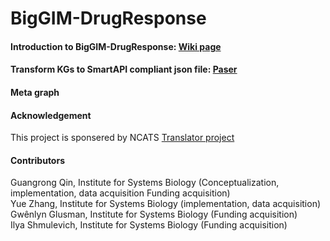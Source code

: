 # BigGIM-DrugResponse

#### Introduction to BigGIM-DrugResponse: [Wiki page](https://github.com/NCATSTranslator/Translator-All/wiki/Big-GIM-II:-Drug-Response-KP)


####  Transform KGs to SmartAPI compliant json file: [Paser](https://github.com/gloriachin/BigGIM_Parser)


#### Meta graph 


#### Acknowledgement
This project is sponsered by NCATS [Translator project](https://github.com/NCATSTranslator)

#### Contributors 
Guangrong Qin, Institute for Systems Biology (Conceptualization, implementation, data acquisition Funding acquisition) \
Yue Zhang, Institute for Systems Biology (implementation, data acquisition) \
Gwênlyn Glusman, Institute for Systems Biology (Funding acquisition)  \
Ilya Shmulevich, Institute for Systems Biology (Funding acquisition)


